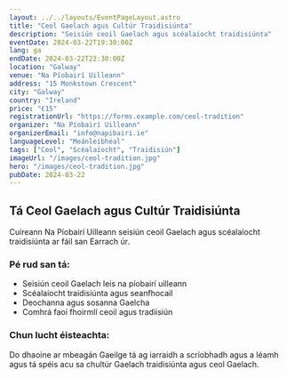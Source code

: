 ```yaml
---
layout: ../../layouts/EventPageLayout.astro
title: "Ceol Gaelach agus Cultúr Traidisiúnta"
description: "Seisiún ceoil Gaelach agus scéalaíocht traidisiúnta"
eventDate: 2024-03-22T19:30:00Z
lang: ga
endDate: 2024-03-22T22:30:00Z
location: "Galway"
venue: "Na Píobairí Uilleann"
address: "15 Monkstown Crescent"
city: "Galway"
country: "Ireland"
price: "€15"
registrationUrl: "https://forms.example.com/ceol-tradition"
organizer: "Na Píobairí Uilleann"
organizerEmail: "info@napibairi.ie"
languageLevel: "Meánleibhéal"
tags: ["Ceol", "Scéalaíocht", "Traidisiún"]
imageUrl: "/images/ceol-tradition.jpg"
hero: "/images/ceol-tradition.jpg"
pubDate: 2024-03-22
---
```


## Tá Ceol Gaelach agus Cultúr Traidisiúnta

Cuireann Na Píobairí Uilleann seisiún ceoil Gaelach agus scéalaíocht traidisiúnta ar fáil san Earrach úr.

### Pé rud san tá:
- Seisiún ceoil Gaelach leis na píobairí uilleann
- Scéalaíocht traidisiúnta agus seanfhocail
- Deochanna agus sosanna Gaelcha
- Comhrá faoi fhoirmlí ceoil agus tradiisiún

### Chun lucht éisteachta:
Do dhaoine ar mbeagán Gaeilge tá ag iarraidh a scríobhadh agus a léamh agus tá spéis acu sa chultúr Gaelach traidisiúnta agus ceol Gaelach.
